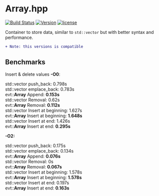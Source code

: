 # Array.hpp

[![Build Status](https://travis-ci.org/illescasDaniel/Array.hpp.svg?branch=dev)](https://travis-ci.org/illescasDaniel/Array.hpp)
[![Version](https://img.shields.io/badge/version-v1.13.5--dev-green.svg)](https://github.com/illescasDaniel/Array.hpp/releases)
[![license](https://img.shields.io/github/license/mashape/apistatus.svg?maxAge=2592000)](https://github.com/illescasDaniel/Array.hpp/blob/master/LICENSE) 

Container to store data, similar to `std::vector` but with better syntax and performance.  
```diff
+ Note: this versions is compatible
```

## Benchmarks

Insert & delete values **-O0**:

std::vector push_back: 0.798s  
std::vector emplace_back: 0.783s  
evt::**Array** Append: **0.153s**  
std::vector Removal: 0.62s  
evt::**Array** Removal: **0.112s**  
std::vector Insert at beginning: 1.627s  
evt::**Array** Insert at beginning: **1.648s**  
std::vector Insert at end: 1.426s  
evt::**Array** Insert at end: **0.295s**  

**-O2:**  

std::vector push_back: 0.175s  
std::vector emplace_back: 0.134s  
evt::**Array** Append: **0.076s**  
std::vector Removal: 0s  
evt::**Array** Removal: **0.067s**  
std::vector Insert at beginning: 1.578s  
evt::**Array** Insert at beginning: **1.578s**  
std::vector Insert at end: 0.197s  
evt::**Array** Insert at end: **0.163s**  
